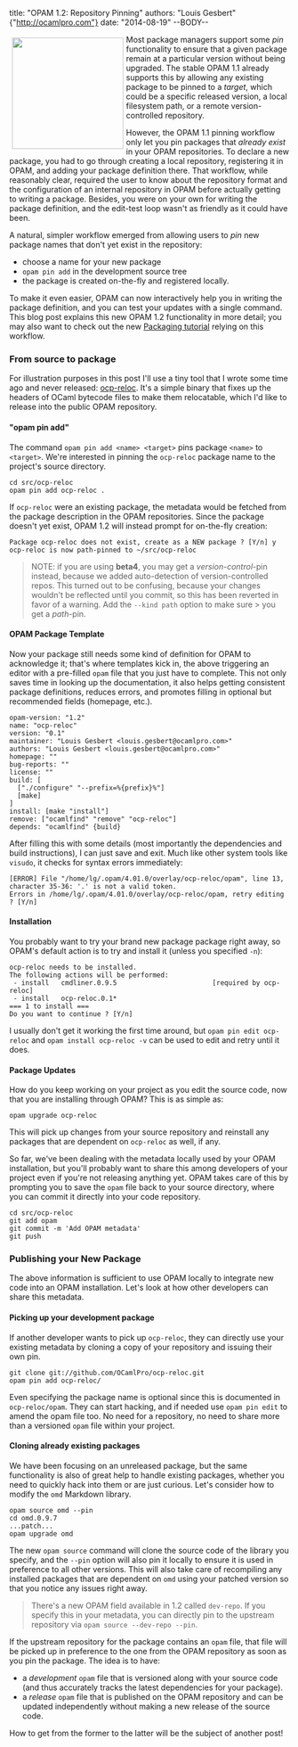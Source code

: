 title: "OPAM 1.2: Repository Pinning"
authors: "Louis Gesbert" {"http://ocamlpro.com"}
date: "2014-08-19"
--BODY--

<img style="float:left; padding: 5px" src="camel-pin.jpg" width="200px"></img>

Most package managers support some _pin_ functionality to ensure that a given
package remain at a particular version without being upgraded.
The stable OPAM 1.1 already supports this by allowing any existing package to be
pinned to a _target_, which could be a specific released version, a local filesystem
path, or a remote version-controlled repository.

However, the OPAM 1.1 pinning workflow only let you pin packages that _already exist_ in your OPAM
repositories. To declare a new package, you had to go through creating a
local repository, registering it in OPAM, and adding your package definition there.
That workflow, while reasonably clear, required the user to know about the repository
format and the configuration of an internal repository in OPAM before actually getting to
writing a package. Besides, you were on your own for writing the package
definition, and the edit-test loop wasn't as friendly as it could have been.

A natural, simpler workflow emerged from allowing users to _pin_ new package
names that don't yet exist in the repository:

* choose a name for your new package
* `opam pin add` in the development source tree
* the package is created on-the-fly and registered locally.

To make it even easier, OPAM can now interactively help you in writing the
package definition, and you can test your updates with a single command.
This blog post explains this new OPAM 1.2 functionality in more detail;
you may also want to check out the new [Packaging tutorial][doc-packaging]
relying on this workflow.


### From source to package

For illustration purposes in this post I'll use a tiny tool that I wrote some time ago and
never released: [ocp-reloc][].  It's a simple binary that fixes up the
headers of OCaml bytecode files to make them relocatable, which I'd like
to release into the public OPAM repository.

#### "opam pin add"

The command `opam pin add <name> <target>` pins package `<name>` to
`<target>`. We're interested in pinning the `ocp-reloc` package
name to the project's source directory.

```
cd src/ocp-reloc
opam pin add ocp-reloc .
```

If `ocp-reloc` were an existing package, the metadata would be fetched from
the package description in the OPAM repositories. Since the package doesn't yet exist,
OPAM 1.2 will instead prompt for on-the-fly creation:

```
Package ocp-reloc does not exist, create as a NEW package ? [Y/n] y
ocp-reloc is now path-pinned to ~/src/ocp-reloc
```

> NOTE: if you are using __beta4__, you may get a _version-control_-pin instead,
> because we added auto-detection of version-controlled repos. This turned out to
> be confusing, because your changes wouldn't be reflected until you commit, so
> this has been reverted in favor of a warning. Add the `--kind path` option to
> make sure > you get a _path_-pin.


#### OPAM Package Template

Now your package still needs some kind of definition for OPAM to acknowledge it;
that's where templates kick in, the above triggering an editor with a pre-filled
`opam` file that you just have to complete. This not only saves time in
looking up the documentation, it also helps getting consistent package
definitions, reduces errors, and promotes filling in optional but recommended
fields (homepage, etc.).

```
opam-version: "1.2"
name: "ocp-reloc"
version: "0.1"
maintainer: "Louis Gesbert <louis.gesbert@ocamlpro.com>"
authors: "Louis Gesbert <louis.gesbert@ocamlpro.com>"
homepage: ""
bug-reports: ""
license: ""
build: [
  ["./configure" "--prefix=%{prefix}%"]
  [make]
]
install: [make "install"]
remove: ["ocamlfind" "remove" "ocp-reloc"]
depends: "ocamlfind" {build}
```

After filling this with some details (most importantly the dependencies and
build instructions), I can just save and exit.  Much like other system tools like
`visudo`, it checks for syntax errors immediately:

```
[ERROR] File "/home/lg/.opam/4.01.0/overlay/ocp-reloc/opam", line 13, character 35-36: '.' is not a valid token.
Errors in /home/lg/.opam/4.01.0/overlay/ocp-reloc/opam, retry editing ? [Y/n]
```

#### Installation

You probably want to try your brand new package package right away, so
OPAM's default action is to try and install it (unless you specified `-n`):

```
ocp-reloc needs to be installed.
The following actions will be performed:
 - install   cmdliner.0.9.5                        [required by ocp-reloc]
 - install   ocp-reloc.0.1*
=== 1 to install ===
Do you want to continue ? [Y/n]
```

I usually don't get it working the first time around, but `opam pin edit
ocp-reloc` and `opam install ocp-reloc -v` can be used to edit and retry until
it does.

#### Package Updates

How do you keep working on your project as you edit the source code, now that
you are installing through OPAM? This is as simple as:

```
opam upgrade ocp-reloc
```

This will pick up changes from your source repository and reinstall any packages
that are dependent on `ocp-reloc` as well, if any.

So far, we've been dealing with the metadata locally used by your OPAM
installation, but you'll probably want to share this among developers of your
project even if you're not releasing anything yet. OPAM takes care of this
by prompting you to save the `opam` file back to your source directory, where
you can commit it directly into your code repository.

```
cd src/ocp-reloc
git add opam
git commit -m 'Add OPAM metadata'
git push
```

### Publishing your New Package

The above information is sufficient to use OPAM locally to integrate new code
into an OPAM installation.  Let's look at how other developers can share this
metadata.

#### Picking up your development package

If another developer wants to pick up `ocp-reloc`, they can directly use
your existing metadata by cloning a copy of your repository and issuing their
own pin.

```
git clone git://github.com/OCamlPro/ocp-reloc.git
opam pin add ocp-reloc/
```

Even specifying the package name is optional since this is documented in
`ocp-reloc/opam`. They can start hacking, and if needed use `opam pin edit` to
amend the opam file too. No need for a repository, no need to share more than a
versioned `opam` file within your project.

#### Cloning already existing packages

We have been focusing on an unreleased package, but the same 
functionality is also of great help to handle existing packages, whether you
need to quickly hack into them or are just curious.  Let's consider how to
modify the `omd` Markdown library.

```
opam source omd --pin
cd omd.0.9.7
...patch...
opam upgrade omd
```

The new `opam source` command will clone the source code of the library you
specify, and the `--pin` option will also pin it locally to ensure it is used
in preference to all other versions.  This will also take care of recompiling
any installed packages that are dependent on `omd` using your patched version
so that you notice any issues right away.

> There's a new OPAM field available in 1.2 called `dev-repo`.  If you specify
> this in your metadata, you can directly pin to the upstream repository via
> `opam source --dev-repo --pin`.

If the upstream repository for the package contains an `opam` file, that file will be picked up
in preference to the one from the OPAM repository as soon as you pin the package.
The idea is to have:

* a _development_ `opam` file that is versioned along with your source code
 (and thus accurately tracks the latest dependencies for your package).
* a _release_ `opam` file that is published on the OPAM repository and can
  be updated independently without making a new release of the source code.

How to get from the former to the latter will be the subject of another post!

[doc-packaging]: https://opam.ocaml.org/doc/1.2/Packaging.html "OPAM 1.2 doc preview, packaging guide"
[ocp-reloc]: https://github.com/OCamlPro/ocp-reloc "ocp-reloc repo on Github"
